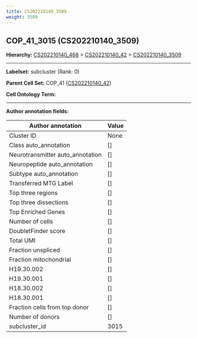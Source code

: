 ```yaml
---
title: CS202210140_3509
weight: 3509
---
```

## COP_41_3015 (CS202210140_3509)
<b>Hierarchy: </b>
[CS202210140_468](https://purl.brain-bican.org/taxonomy/CS202210140#CS202210140_468) >
[CS202210140_42](https://purl.brain-bican.org/taxonomy/CS202210140#CS202210140_42) >
[CS202210140_3509](https://purl.brain-bican.org/taxonomy/CS202210140#CS202210140_3509)

---


**Labelset:** subcluster (Rank: 0)

**Parent Cell Set:** COP_41 ([CS202210140_42](https://purl.brain-bican.org/taxonomy/CS202210140#CS202210140_42))



**Cell Ontology Term:** 

[MARKER GENES.]: #


---

[TRANSFERRED ANNOTATIONS.]: #


[AUTHOR ANNOTATION FIELDS.]: #


**Author annotation fields:**

| Author annotation | Value |
|-------------------|-------|
|Cluster ID|None|
|Class auto_annotation|[]|
|Neurotransmitter auto_annotation|[]|
|Neuropeptide auto_annotation|[]|
|Subtype auto_annotation|[]|
|Transferred MTG Label|[]|
|Top three regions|[]|
|Top three dissections|[]|
|Top Enriched Genes|[]|
|Number of cells|[]|
|DoubletFinder score|[]|
|Total UMI|[]|
|Fraction unspliced|[]|
|Fraction mitochondrial|[]|
|H19.30.002|[]|
|H19.30.001|[]|
|H18.30.002|[]|
|H18.30.001|[]|
|Fraction cells from top donor|[]|
|Number of donors|[]|
|subcluster_id|3015|
